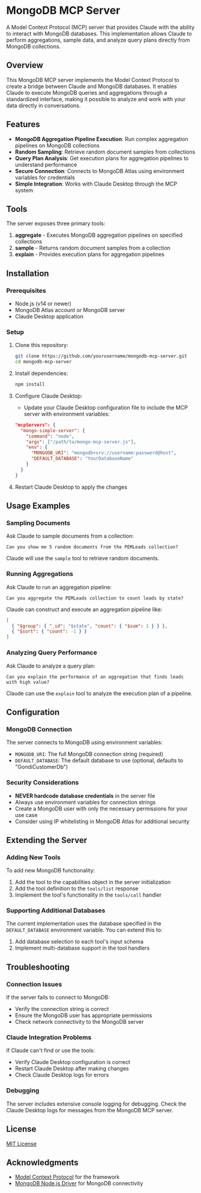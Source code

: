 # MongoDB MCP Server

A Model Context Protocol (MCP) server that provides Claude with the ability to interact with MongoDB databases. This implementation allows Claude to perform aggregations, sample data, and analyze query plans directly from MongoDB collections.

## Overview

This MongoDB MCP server implements the Model Context Protocol to create a bridge between Claude and MongoDB databases. It enables Claude to execute MongoDB queries and aggregations through a standardized interface, making it possible to analyze and work with your data directly in conversations.

## Features

- **MongoDB Aggregation Pipeline Execution**: Run complex aggregation pipelines on MongoDB collections
- **Random Sampling**: Retrieve random document samples from collections
- **Query Plan Analysis**: Get execution plans for aggregation pipelines to understand performance
- **Secure Connection**: Connects to MongoDB Atlas using environment variables for credentials
- **Simple Integration**: Works with Claude Desktop through the MCP system

## Tools

The server exposes three primary tools:

1. **aggregate** - Executes MongoDB aggregation pipelines on specified collections
2. **sample** - Returns random document samples from a collection
3. **explain** - Provides execution plans for aggregation pipelines

## Installation

### Prerequisites

- Node.js (v14 or newer)
- MongoDB Atlas account or MongoDB server
- Claude Desktop application

### Setup

1. Clone this repository:
   ```bash
   git clone https://github.com/yourusername/mongodb-mcp-server.git
   cd mongodb-mcp-server
   ```

2. Install dependencies:
   ```bash
   npm install
   ```

3. Configure Claude Desktop:
   - Update your Claude Desktop configuration file to include the MCP server with environment variables:

   ```json
   "mcpServers": {
     "mongo-simple-server": {
       "command": "node",
       "args": ["/path/to/mongo-mcp-server.js"],
       "env": {
         "MONGODB_URI": "mongodb+srv://username:password@host",
         "DEFAULT_DATABASE": "YourDatabaseName"
       }
     }
   }
   ```

4. Restart Claude Desktop to apply the changes

## Usage Examples

### Sampling Documents

Ask Claude to sample documents from a collection:

```
Can you show me 5 random documents from the PEMLeads collection?
```

Claude will use the `sample` tool to retrieve random documents.

### Running Aggregations

Ask Claude to run an aggregation pipeline:

```
Can you aggregate the PEMLeads collection to count leads by state?
```

Claude can construct and execute an aggregation pipeline like:

```json
[
  { "$group": { "_id": "$state", "count": { "$sum": 1 } } },
  { "$sort": { "count": -1 } }
]
```

### Analyzing Query Performance

Ask Claude to analyze a query plan:

```
Can you explain the performance of an aggregation that finds leads with high value?
```

Claude can use the `explain` tool to analyze the execution plan of a pipeline.

## Configuration

### MongoDB Connection

The server connects to MongoDB using environment variables:

- `MONGODB_URI`: The full MongoDB connection string (required)
- `DEFAULT_DATABASE`: The default database to use (optional, defaults to "GondiCustomerDb")

### Security Considerations

- **NEVER hardcode database credentials** in the server file
- Always use environment variables for connection strings
- Create a MongoDB user with only the necessary permissions for your use case
- Consider using IP whitelisting in MongoDB Atlas for additional security

## Extending the Server

### Adding New Tools

To add new MongoDB functionality:

1. Add the tool to the capabilities object in the server initialization
2. Add the tool definition to the `tools/list` response
3. Implement the tool's functionality in the `tools/call` handler

### Supporting Additional Databases

The current implementation uses the database specified in the `DEFAULT_DATABASE` environment variable. You can extend this to:

1. Add database selection to each tool's input schema
2. Implement multi-database support in the tool handlers

## Troubleshooting

### Connection Issues

If the server fails to connect to MongoDB:
- Verify the connection string is correct
- Ensure the MongoDB user has appropriate permissions
- Check network connectivity to the MongoDB server

### Claude Integration Problems

If Claude can't find or use the tools:
- Verify Claude Desktop configuration is correct
- Restart Claude Desktop after making changes
- Check Claude Desktop logs for errors

### Debugging

The server includes extensive console logging for debugging. Check the Claude Desktop logs for messages from the MongoDB MCP server.

## License

[MIT License](LICENSE)

## Acknowledgments

- [Model Context Protocol](https://modelcontextprotocol.io/) for the framework
- [MongoDB Node.js Driver](https://github.com/mongodb/node-mongodb-native) for MongoDB connectivity
